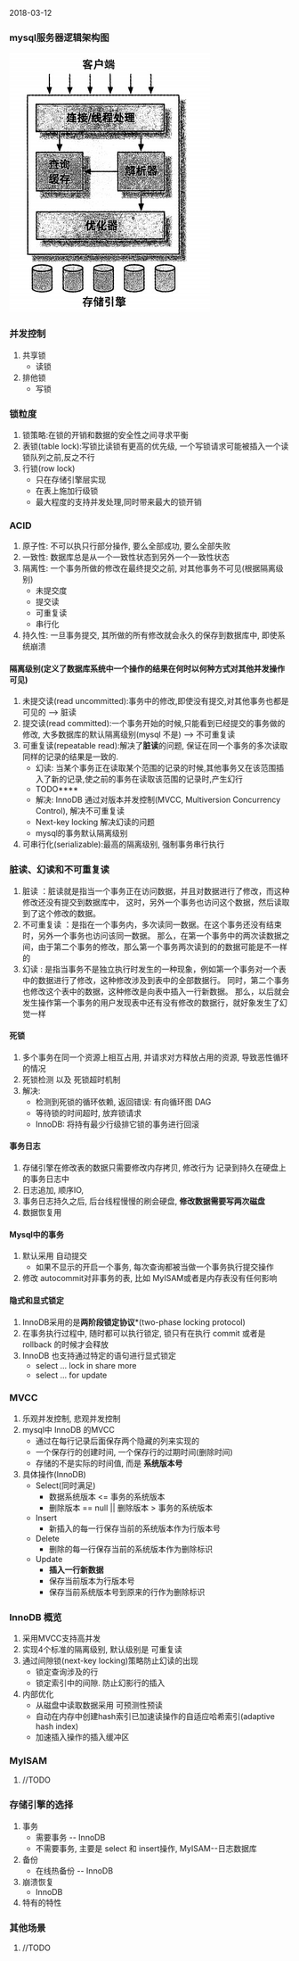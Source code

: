 2018-03-12

### mysql服务器逻辑架构图
![](1.jpg)


### 并发控制
1. 共享锁
    - 读锁
2. 排他锁
    - 写锁

### 锁粒度
1. 锁策略:在锁的开销和数据的安全性之间寻求平衡
2. 表锁(table lock):写锁比读锁有更高的优先级, 一个写锁请求可能被插入一个读锁队列之前,反之不行
3. 行锁(row lock)
    - 只在存储引擎层实现
    - 在表上施加行级锁
    - 最大程度的支持并发处理,同时带来最大的锁开销

### ACID
1. 原子性: 不可以执只行部分操作, 要么全部成功, 要么全部失败
2. 一致性: 数据库总是从一个一致性状态到另外一个一致性状态
3. 隔离性: 一个事务所做的修改在最终提交之前, 对其他事务不可见(根据隔离级别)
    - 未提交度
    - 提交读
    - 可重复读
    - 串行化
4. 持久性: 一旦事务提交, 其所做的所有修改就会永久的保存到数据库中, 即使系统崩溃

#### 隔离级别(定义了数据库系统中一个操作的结果在何时以何种方式对其他并发操作可见)
1. 未提交读(read uncommitted):事务中的修改,即使没有提交,对其他事务也都是可见的 --> 脏读
2. 提交读(read committed):一个事务开始的时候,只能看到已经提交的事务做的修改, 大多数据库的默认隔离级别(mysql 不是) --> 不可重复读
3. 可重复读(repeatable read):解决了**脏读**的问题, 保证在同一个事务的多次读取同样的记录的结果是一致的.
    - 幻读: 当某个事务正在读取某个范围的记录的时候,其他事务又在该范围插入了新的记录,使之前的事务在读取该范围的记录时,产生幻行
    - TODO****
    - 解决: InnoDB 通过对版本并发控制(MVCC, Multiversion Concurrency Control),  解决不可重复读
    - Next-key locking  解决幻读的问题
    - mysql的事务默认隔离级别
4. 可串行化(serializable):最高的隔离级别, 强制事务串行执行

### 脏读、幻读和不可重复读
1. 脏读 ：脏读就是指当一个事务正在访问数据，并且对数据进行了修改，而这种修改还没有提交到数据库中，
    这时，另外一个事务也访问这个数据，然后读取到了这个修改的数据。
2. 不可重复读 ：是指在一个事务内，多次读同一数据。在这个事务还没有结束时，另外一个事务也访问该同一数据。
    那么，在第一个事务中的两次读数据之间，由于第二个事务的修改，那么第一个事务两次读到的的数据可能是不一样的
3. 幻读 : 是指当事务不是独立执行时发生的一种现象，例如第一个事务对一个表中的数据进行了修改，这种修改涉及到表中的全部数据行。
    同时，第二个事务也修改这个表中的数据，这种修改是向表中插入一行新数据。
    那么，以后就会发生操作第一个事务的用户发现表中还有没有修改的数据行，就好象发生了幻觉一样    

#### 死锁
1. 多个事务在同一个资源上相互占用, 并请求对方释放占用的资源, 导致恶性循环的情况
2. 死锁检测 以及 死锁超时机制
2. 解决:
    - 检测到死锁的循环依赖, 返回错误: 有向循环图 DAG
    - 等待锁的时间超时, 放弃锁请求
    - InnoDB: 将持有最少行级排它锁的事务进行回滚
    
#### 事务日志
1. 存储引擎在修改表的数据只需要修改内存拷贝, 修改行为 记录到持久在硬盘上的事务日志中
2. 日志追加, 顺序IO, 
3. 事务日志持久之后, 后台线程慢慢的刷会硬盘, **修改数据需要写两次磁盘**
4. 数据恢复用

#### Mysql中的事务
1. 默认采用 自动提交
    - 如果不显示的开启一个事务, 每次查询都被当做一个事务执行提交操作
2. 修改 autocommit对非事务的表, 比如 MyISAM或者是内存表没有任何影响

#### 隐式和显式锁定
1. InnoDB采用的是**两阶段锁定协议***(two-phase locking protocol)
2. 在事务执行过程中, 随时都可以执行锁定, 锁只有在执行 commit 或者是 rollback 的时候才会释放
3. InnoDB 也支持通过特定的语句进行显式锁定
    - select ... lock in share more
    - select ... for update

### MVCC
1. 乐观并发控制, 悲观并发控制
2. mysql中 InnoDB 的MVCC
    - 通过在每行记录后面保存两个隐藏的列来实现的
    - 一个保存行的创建时间, 一个保存行的过期时间(删除时间)     
    - 存储的不是实际的时间值, 而是 **系统版本号**
3. 具体操作(InnoDB)
    - Select(同时满足)
        - 数据系统版本 <= 事务的系统版本
        - 删除版本 == null || 删除版本 > 事务的系统版本
    - Insert
        - 新插入的每一行保存当前的系统版本作为行版本号
    - Delete
        - 删除的每一行保存当前的系统版本作为删除标识
    - Update
        - **插入一行新数据**
        - 保存当前版本为行版本号
        - 保存当前系统版本号到原来的行作为删除标识

### InnoDB 概览
1. 采用MVCC支持高并发
2. 实现4个标准的隔离级别, 默认级别是 可重复读
3. 通过间隙锁(next-key locking)策略防止幻读的出现
    - 锁定查询涉及的行
    - 锁定索引中的间隙. 防止幻影行的插入
4. 内部优化
    - 从磁盘中读取数据采用 可预测性预读
    - 自动在内存中创建hash索引已加速读操作的自适应哈希索引(adaptive hash index)
    - 加速插入操作的插入缓冲区

### MyISAM
1. //TODO

### 存储引擎的选择
1. 事务
    - 需要事务 -- InnoDB
    - 不需要事务, 主要是 select 和 insert操作, MyISAM--日志数据库
2. 备份
    - 在线热备份 -- InnoDB
3. 崩溃恢复
    - InnoDB
4. 特有的特性


### 其他场景
1. //TODO
